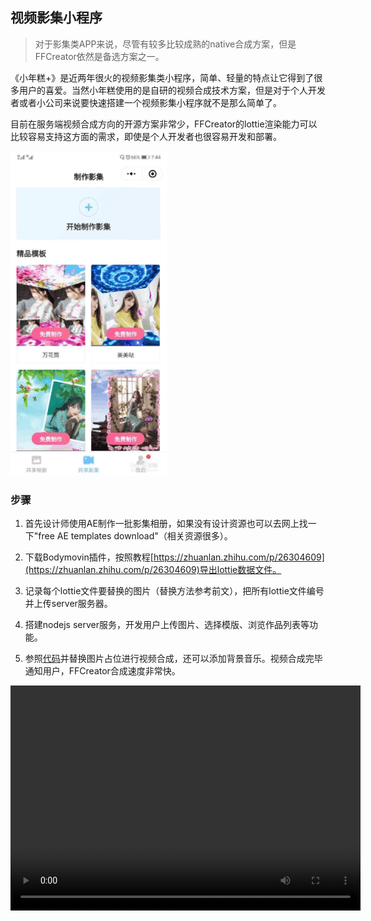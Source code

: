 ## 视频影集小程序

> 对于影集类APP来说，尽管有较多比较成熟的native合成方案，但是FFCreator依然是备选方案之一。

《小年糕+》是近两年很火的视频影集类小程序，简单、轻量的特点让它得到了很多用户的喜爱。当然小年糕使用的是自研的视频合成技术方案，但是对于个人开发者或者小公司来说要快速搭建一个视频影集小程序就不是那么简单了。

目前在服务端视频合成方向的开源方案非常少，FFCreator的lottie渲染能力可以比较容易支持这方面的需求，即使是个人开发者也很容易开发和部署。

![img](../_media/imgs/minip.png)

### 步骤

1. 首先设计师使用AE制作一批影集相册，如果没有设计资源也可以去网上找一下"free AE templates download"（相关资源很多）。

2. 下载Bodymovin插件，按照教程[https://zhuanlan.zhihu.com/p/26304609](https://zhuanlan.zhihu.com/p/26304609)导出lottie数据文件。

3. 记录每个lottie文件要替换的图片（替换方法参考前文），把所有lottie文件编号并上传server服务器。

4. 搭建nodejs server服务，开发用户上传图片、选择模版、浏览作品列表等功能。

5. 参照[代码](https://github.com/tnfe/FFCreator/blob/master/examples/lottie.js)并替换图片占位进行视频合成，还可以添加背景音乐。视频合成完毕通知用户，FFCreator合成速度非常快。

<video controls="controls" width="560" height="360" >
  <source type="video/mp4" src="./_media/video/wonder/l2.mp4"></source>
</video>
